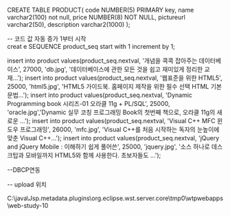 CREATE TABLE PRODUCT(
    code NUMBER(5) PRIMARY key,
    name varchar2(100) not null,
    price NUMBER(8) NOT NULL,
    pictureurl varchar2(50),
    description varchar2(1000)
    );
        
-- 코드 값 자동 증가 1부터 시작    
    creat                e SEQUENCE product_seq start with 1 increment by 1;

insert into product values(product_seq.nextval, '개념을 콕콕 잡아주는 데이터베이스', 27000, 'db.jpg', '데이터베이스에 관한 모든 것을 쉽고 재미있게 정리한 교재...'); 
insert into product values(product_seq.nextval, '웹표준을 위한 HTML5', 25000, 'html5.jpg', 'HTML5 가이드북. 홈페이지 제작을 위한 필수 선택 HTML 기본 문법...'); 
insert into product values(product_seq.nextval, 'Dynamic Programming book 시리즈-01 오라클 11g + PL/SQL', 25000, 'oracle.jpg','Dynamic 실무 코칭 프로그래밍 Book의 첫번째 책으로, 오라클 11g의 새로운 ...'); 
insert into product values(product_seq.nextval, 'Visual C++ MFC 윈도우 프로그래밍', 26000, 'mfc.jpg', 'Visual C++를 처음 시작하는 독자의 눈높이에 맞춘 Visual C++...'); 
insert into product values(product_seq.nextval, 'jQuery and jQuery Mobile : 이해하기 쉽게 풀어쓴', 25000, 'jquery.jpg', '소스 하나로 데스크탑과 모바일까지 HTML5와 함께 사용한다. 초보자들도 ...');

--DBCP연동
<Resource name="jdbc/myoracle" auth="Container"
           	   type="javax.sql.DataSource" driverClassName="oracle.jdbc.OracleDriver"
            	  url="jdbc:oracle:thin:@127.0.0.1:1521:xe"
           	   username="ezen" password="1234" maxTotal="20" maxIdle="10"
           	   maxWaitMillis="-1"/>

 -- upload 위치
  
 C:\java\Jsp\.metadata\.plugins\org.eclipse.wst.server.core\tmp0\wtpwebapps\web-study-10
